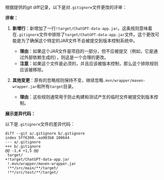 根据提供的git diff记录，以下是对`.gitignore`文件更改的评审：

**评审：**

1. **新增行**：新增加了一行`!target/ChatGPT-data-app.jar`。这条规则意味着在`.gitignore`文件中排除了`target/ChatGPT-data-app.jar`文件。这个更改可能是为了确保这个特定的JAR文件不会被提交到版本控制系统中。

   - **理由**：如果这个JAR文件是项目的一部分，但不应被提交（例如，它是通过外部依赖生成的），则这是一个合理的更改。
   - **注意**：如果这个文件是必须的，并且应该被版本控制，那么这个排除规则应该被移除。

2. **其他变更**：原有的忽略规则保持不变，继续忽略`.mvn/wrapper/maven-wrapper.jar`和所有`target`目录。

   - **理由**：这些规则通常用于防止构建和测试产生的临时文件被提交到版本控制。

**展示差异代码：**

以下是`.gitignore`文件的差异代码：

```
diff --git a/.gitignore b/.gitignore
index 5ff6309..ea903b8 100644
--- a/.gitignore
+++ b/.gitignore
@@ -1,4 +1,5 @@
 target/
+!target/ChatGPT-data-app.jar
 !.mvn/wrapper/maven-wrapper.jar
 !**/src/main/**/target/
 !**/src/test/**/target/
```